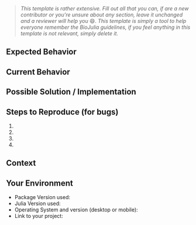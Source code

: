 <!--- Provide a general summary of the issue in the Title above -->

> _This template is rather extensive. Fill out all that you can, if are a new contributor or you're unsure about any section, leave it unchanged and a reviewer will help you_ :smile:. _This template is simply a tool to help everyone remember the BioJulia guidelines, if you feel anything in this template is not relevant, simply delete it._

## Expected Behavior
<!--- If you're describing a bug, tell us what you expect to happen -->
<!--- If you're suggesting a change/improvement, tell us how it should work -->

## Current Behavior
<!--- If describing a bug, tell us what happens instead of the expected behavior -->
<!--- If suggesting a change/improvement, explain the difference from current behavior -->

## Possible Solution / Implementation
<!--- If describing a bug, suggest a fix/reason for the bug (optional) -->
<!--- If you're suggesting a change/improvement, suggest ideas how to implement the addition or change -->

## Steps to Reproduce (for bugs)
<!--- You may include copy/pasteable snippets or a list of steps to reproduce the bug -->
1.
2.
3.
4.

<!--- Optionally, provide a link to a live example -->
<!--- You can use [this tool](https://www.cockos.com/licecap/) -->
<!--- ...Or [this tool](https://github.com/colinkeenan/silentcast) -->
<!--- ...Or [this tool](https://github.com/GNOME/byzanz) on Linux -->

## Context
<!--- How has this issue affected you? What are you trying to accomplish? -->
<!--- Providing context helps us come up with a solution that is most useful in the real world -->

## Your Environment
<!--- Include as many relevant details about the environment you experienced the bug in -->
- Package Version used:
- Julia Version used:
- Operating System and version (desktop or mobile):
- Link to your project:

<!-- Can you list installed packages here? -->